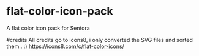 # flat-color-icon-pack
A flat color icon pack for Sentora

#credits
All credits go to icons8, i only converted the SVG files and sorted them.. :)
https://icons8.com/c/flat-color-icons/
